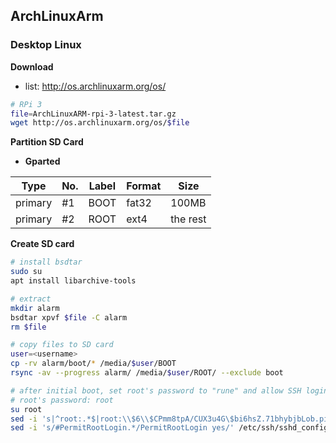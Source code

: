 ArchLinuxArm
---

### Desktop Linux

**Download**
- list: http://os.archlinuxarm.org/os/
```sh
# RPi 3
file=ArchLinuxARM-rpi-3-latest.tar.gz
wget http://os.archlinuxarm.org/os/$file
```

**Partition SD Card**
- **Gparted**

| Type    | No. | Label | Format | Size     |
|---------|-----|-------|--------|----------|
| primary | #1  | BOOT  | fat32  | 100MB    |
| primary | #2  | ROOT  | ext4   | the rest |

**Create SD card**
```sh
# install bsdtar
sudo su
apt install libarchive-tools

# extract
mkdir alarm
bsdtar xpvf $file -C alarm
rm $file

# copy files to SD card
user=<username>
cp -rv alarm/boot/* /media/$user/BOOT
rsync -av --progress alarm/ /media/$user/ROOT/ --exclude boot

# after initial boot, set root's password to "rune" and allow SSH login
# root's password: root
su root
sed -i 's|^root:.*$|root:\\$6\\$CPmm8tpA/CUX3u4G\$bi6hsZ.71bhybjbLob.piVwAT8dyEvhVPDACMpm0mwkMwdCSnkXsji9dzeUOxVOkObm/NAK6NacQmMheSJojn/:17513::::::|' /etc/shadow
sed -i 's/#PermitRootLogin.*/PermitRootLogin yes/' /etc/ssh/sshd_config
```
